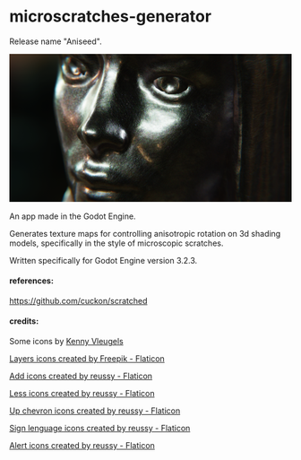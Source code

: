 # microscratches-generator

Release name "Aniseed".

![Blender Cyles render of anisotropic microscratches](microscratches_01.png?raw=true "anisotropic micro scratches render in Blender Cycles")

An app made in the Godot Engine.

Generates texture maps for controlling anisotropic rotation on 3d shading models, specifically in the style of microscopic scratches.

Written specifically for Godot Engine version 3.2.3.

#### references:

https://github.com/cuckon/scratched

#### credits:

Some icons by [Kenny Vleugels](https://www.kenney.nl/)

<a href="https://www.flaticon.com/authors/freepik" title="layers icons">Layers icons created by Freepik - Flaticon</a>

<a href="https://www.flaticon.com/authors/reussy" title="add icons">Add icons created by reussy - Flaticon</a>

<a href="https://www.flaticon.com/authors/reussy" title="less icons">Less icons created by reussy - Flaticon</a>

<a href="https://www.flaticon.com/authors/reussy" title="up chevron icons">Up chevron icons created by reussy - Flaticon</a>

<a href="https://www.flaticon.com/authors/reussy" title="sign lenguage icons">Sign lenguage icons created by reussy - Flaticon</a>

<a href="https://www.flaticon.com/authors/reussy" title="alert icons">Alert icons created by reussy - Flaticon</a>
